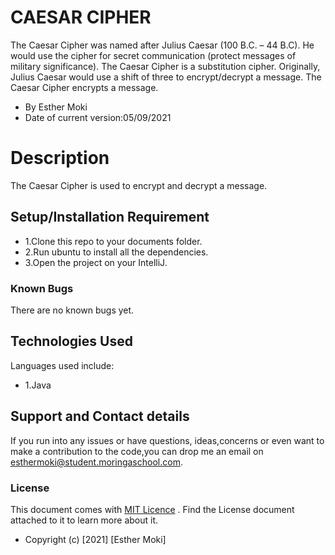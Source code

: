 # CAESAR CIPHER
The Caesar Cipher was named after Julius Caesar (100 B.C. – 44 B.C). He would use the cipher for secret communication (protect messages of military significance).
 The Caesar Cipher is a substitution cipher. Originally, Julius Caesar would use a shift of three to encrypt/decrypt a message. The Caesar Cipher encrypts a message.


* By Esther Moki
* Date of current version:05/09/2021

# Description
The Caesar Cipher is used to encrypt and decrypt a message.


## Setup/Installation Requirement
* 1.Clone this repo to your documents folder.
* 2.Run ubuntu to install all the dependencies.
* 3.Open the project on your IntelliJ.


### Known Bugs
There are no known bugs yet.

## Technologies Used
Languages used include:
* 1.Java

## Support and Contact details
If you run into any issues or have questions, ideas,concerns or even want to make a contribution to the code,you can drop me an email on esthermoki@student.moringaschool.com.

### License
This document comes with <a href="https://github.com/Esther-Moki/Caesar-Cipher/blob/master/LICENSE" target="_blank">MIT Licence</a> . Find the License document attached to it to learn more about it.
* Copyright (c) [2021] [Esther Moki]
